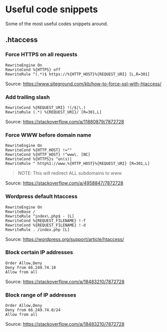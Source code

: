# Useful code snippets
Some of the most useful codes snippets around.



## .htaccess

### Force HTTPS on all requests
```
RewriteEngine On
RewriteCond %{HTTPS} off
RewriteRule ^(.*)$ https://%{HTTP_HOST}%{REQUEST_URI} [L,R=301]
```
Source: https://www.siteground.com/kb/how-to-force-ssl-with-htaccess/


### Add trailing slash
```
RewriteCond %{REQUEST_URI} !(/$|\.) 
RewriteRule (.*) %{REQUEST_URI}/ [R=301,L] 
```
Source: https://stackoverflow.com/a/11880879/7872728


### Force WWW before domain name
```
RewriteEngine On
RewriteCond %{HTTP_HOST} !=""
RewriteCond %{HTTP_HOST} !^www\. [NC]
RewriteCond %{HTTPS}s ^on(s)|
RewriteRule ^ http%1://www.%{HTTP_HOST}%{REQUEST_URI} [R=301,L]
```
>NOTE: This will redirect ALL subdomains to www

Source: https://stackoverflow.com/a/4958847/7872728


### Wordpress default htaccess
```
RewriteEngine On
RewriteBase /
RewriteRule ^index\.php$ - [L]
RewriteCond %{REQUEST_FILENAME} !-f
RewriteCond %{REQUEST_FILENAME} !-d
RewriteRule . /index.php [L]
```
Source: https://wordpress.org/support/article/htaccess/


### Block certain IP addresses
```
Order Allow,Deny
Deny from 66.249.74.10
Allow from all
```
Source: https://stackoverflow.com/a/18483210/7872728

### Block range of IP addresses
```
Order Allow,Deny
Deny from 66.249.74.0/24
Allow from all
```
Source: https://stackoverflow.com/a/18483210/7872728
